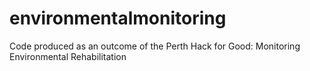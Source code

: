 # environmentalmonitoring
Code produced as an outcome of the Perth Hack for Good: Monitoring Environmental Rehabilitation
